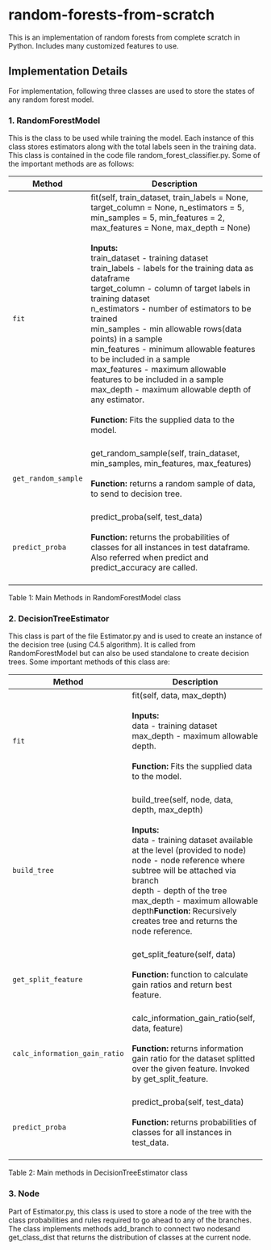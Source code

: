 # random-forests-from-scratch
This is an implementation of random forests from complete scratch in Python. Includes many customized features to use.

## Implementation Details

For implementation, following three classes are used to store the states of any random forest model.

### 1. RandomForestModel
This is the class to be used while training the model. Each instance of this class stores estimators along with the total 
labels seen in the training data. This class is contained in the code file random_forest_classifier.py. Some of the important methods are as follows:

| Method   | Description |
| --------- | --------------- |
| `fit` | fit(self, train_dataset, train_labels = None, target_column = None, n_estimators = 5, min_samples = 5, min_features = 2, max_features = None, max_depth = None)<br><br><b>Inputs:</b><br>train_dataset -  training dataset<br>train_labels - labels for the training data as dataframe<br> target_column - column of target labels in training dataset<br>n_estimators - number of estimators to be trained<br>min_samples - min allowable rows(data points) in a sample<br>min_features - minimum allowable features to be included in a sample<br>max_features - maximum allowable features to be included in a sample<br>max_depth - maximum allowable depth of any estimator.<br><br><b>Function:</b> Fits the supplied data to the model.<br><br> |
| `get_random_sample` | get_random_sample(self, train_dataset, min_samples, min_features, max_features)<br><br><b>Function:</b> returns a random sample of data, to send to decision tree.<br><br> |
| `predict_proba` | predict_proba(self, test_data)<br><br><b>Function:</b> returns the probabilities of classes for all instances in test dataframe. Also referred when predict and predict_accuracy are called.<br><br> | 

Table 1: Main Methods in RandomForestModel class

### 2. DecisionTreeEstimator
This class is part of the file Estimator.py and is used to create an instance of the decision tree (using C4.5 algorithm). It is called from RandomForestModel but can also be used standalone to create decision trees. Some important methods of this class are:

| Method   | Description |
| --------- | --------------- |
| `fit` | fit(self, data, max_depth)<br><br><b>Inputs:</b><br>data -  training dataset<br>max_depth - maximum allowable depth.<br><br><b>Function:</b> Fits the supplied data to the model.<br><br> |
| `build_tree`	| build_tree(self, node, data, depth, max_depth)<br><br><b>Inputs:</b><br>data - training dataset available at the level (provided to node)<br>node - node reference where subtree will be attached via branch<br>depth - depth of the tree<br>max_depth - maximum allowable depth<b>Function:</b> Recursively creates tree and returns the node reference.<br><br> |
| `get_split_feature` | get_split_feature(self, data)<br><br><b>Function:</b> function to calculate gain ratios and return best feature.<br><br> | 
| `calc_information_gain_ratio` | calc_information_gain_ratio(self, data, feature)<br><br><b>Function:</b> returns information gain ratio for the dataset splitted over the given feature. Invoked by get_split_feature.<br><br> | 
| `predict_proba` | predict_proba(self, test_data)<br><br><b>Function:</b> returns probabilities of classes for all instances in test_data.<br><br> | 

Table 2: Main methods in DecisionTreeEstimator class

### 3. Node
Part of Estimator.py, this class is used to store a node of the tree with the class probabilities and rules required to go ahead to any of the branches. The class implements methods add_branch to connect two nodesand get_class_dist that returns the distribution of classes at the current node.
